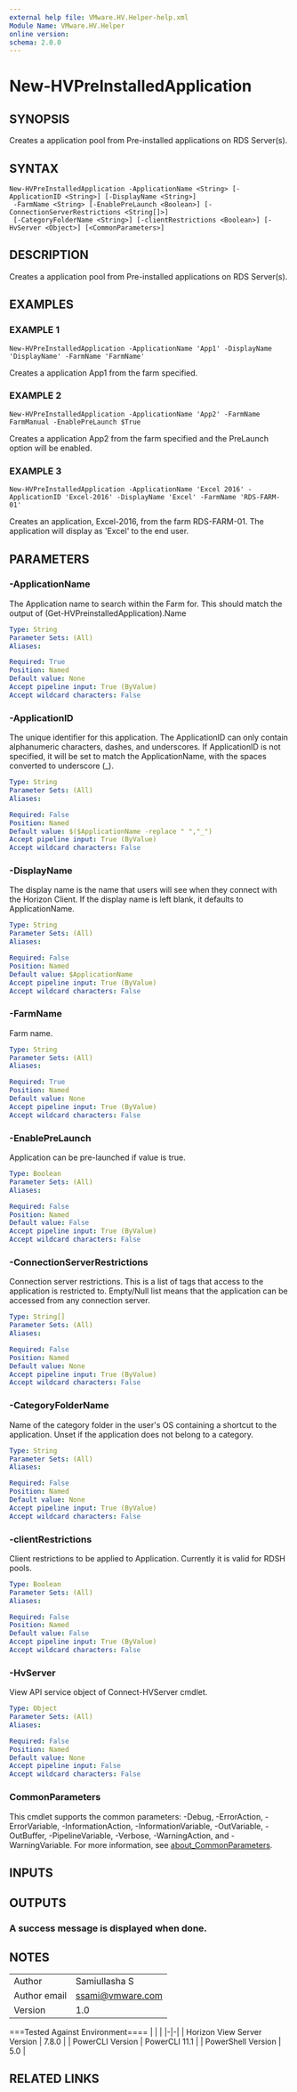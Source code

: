 ```yaml
---
external help file: VMware.HV.Helper-help.xml
Module Name: VMware.HV.Helper
online version:
schema: 2.0.0
---
```


# New-HVPreInstalledApplication

## SYNOPSIS
Creates a application pool from Pre-installed applications on RDS Server(s).

## SYNTAX

```
New-HVPreInstalledApplication -ApplicationName <String> [-ApplicationID <String>] [-DisplayName <String>]
 -FarmName <String> [-EnablePreLaunch <Boolean>] [-ConnectionServerRestrictions <String[]>]
 [-CategoryFolderName <String>] [-clientRestrictions <Boolean>] [-HvServer <Object>] [<CommonParameters>]
```

## DESCRIPTION
Creates a application pool from Pre-installed applications on RDS Server(s).

## EXAMPLES

### EXAMPLE 1
```
New-HVPreInstalledApplication -ApplicationName 'App1' -DisplayName 'DisplayName' -FarmName 'FarmName'
```

Creates a application App1 from the farm specified.

### EXAMPLE 2
```
New-HVPreInstalledApplication -ApplicationName 'App2' -FarmName FarmManual -EnablePreLaunch $True
```

Creates a application App2 from the farm specified and the PreLaunch option will be enabled.

### EXAMPLE 3
```
New-HVPreInstalledApplication -ApplicationName 'Excel 2016' -ApplicationID 'Excel-2016' -DisplayName 'Excel' -FarmName 'RDS-FARM-01'
```

Creates an application, Excel-2016, from the farm RDS-FARM-01.
The application will display as 'Excel' to the end user.

## PARAMETERS

### -ApplicationName
The Application name to search within the Farm for.
This should match the output of (Get-HVPreinstalledApplication).Name

```yaml
Type: String
Parameter Sets: (All)
Aliases:

Required: True
Position: Named
Default value: None
Accept pipeline input: True (ByValue)
Accept wildcard characters: False
```

### -ApplicationID
The unique identifier for this application.
The ApplicationID can only contain alphanumeric characters, dashes, and underscores.
If ApplicationID is not specified, it will be set to match the ApplicationName, with the spaces converted to underscore (_).

```yaml
Type: String
Parameter Sets: (All)
Aliases:

Required: False
Position: Named
Default value: $($ApplicationName -replace " ","_")
Accept pipeline input: True (ByValue)
Accept wildcard characters: False
```

### -DisplayName
The display name is the name that users will see when they connect with the Horizon Client.
If the display name is left blank, it defaults to ApplicationName.

```yaml
Type: String
Parameter Sets: (All)
Aliases:

Required: False
Position: Named
Default value: $ApplicationName
Accept pipeline input: True (ByValue)
Accept wildcard characters: False
```

### -FarmName
Farm name.

```yaml
Type: String
Parameter Sets: (All)
Aliases:

Required: True
Position: Named
Default value: None
Accept pipeline input: True (ByValue)
Accept wildcard characters: False
```

### -EnablePreLaunch
Application can be pre-launched if value is true.

```yaml
Type: Boolean
Parameter Sets: (All)
Aliases:

Required: False
Position: Named
Default value: False
Accept pipeline input: True (ByValue)
Accept wildcard characters: False
```

### -ConnectionServerRestrictions
Connection server restrictions.
This is a list of tags that access to the application is restricted to.
Empty/Null list means that the application can be accessed from any connection server.

```yaml
Type: String[]
Parameter Sets: (All)
Aliases:

Required: False
Position: Named
Default value: None
Accept pipeline input: True (ByValue)
Accept wildcard characters: False
```

### -CategoryFolderName
Name of the category folder in the user's OS containing a shortcut to the application.
Unset if the application does not belong to a category.

```yaml
Type: String
Parameter Sets: (All)
Aliases:

Required: False
Position: Named
Default value: None
Accept pipeline input: True (ByValue)
Accept wildcard characters: False
```

### -clientRestrictions
Client restrictions to be applied to Application.
Currently it is valid for RDSH pools.

```yaml
Type: Boolean
Parameter Sets: (All)
Aliases:

Required: False
Position: Named
Default value: False
Accept pipeline input: True (ByValue)
Accept wildcard characters: False
```

### -HvServer
View API service object of Connect-HVServer cmdlet.

```yaml
Type: Object
Parameter Sets: (All)
Aliases:

Required: False
Position: Named
Default value: None
Accept pipeline input: False
Accept wildcard characters: False
```

### CommonParameters
This cmdlet supports the common parameters: -Debug, -ErrorAction, -ErrorVariable, -InformationAction, -InformationVariable, -OutVariable, -OutBuffer, -PipelineVariable, -Verbose, -WarningAction, and -WarningVariable. For more information, see [about_CommonParameters](http://go.microsoft.com/fwlink/?LinkID=113216).

## INPUTS

## OUTPUTS

### A success message is displayed when done.
## NOTES
| | |
|-|-|
| Author | Samiullasha S |
| Author email | ssami@vmware.com |
| Version | 1.0 |

===Tested Against Environment====
| | |
|-|-|
| Horizon View Server Version | 7.8.0 |
| PowerCLI Version | PowerCLI 11.1 |
| PowerShell Version | 5.0 |

## RELATED LINKS
